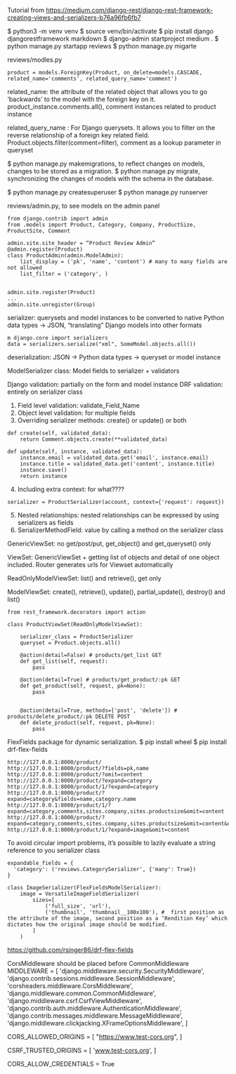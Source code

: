 Tutorial from 
https://medium.com/django-rest/django-rest-framework-creating-views-and-serializers-b76a96fb6fb7

$ python3 -m venv venv
$ source venv/bin/activate
$ pip install django djangorestframework markdown
$ django-admin startproject medium .
$ python manage.py startapp reviews
$ python manage.py migarte

reviews/modles.py

```
product = models.ForeignKey(Product, on_delete=models.CASCADE, related_name='comments', related_query_name='comment')
```

related_name: the attribute of the related object that allows you to go ‘backwards’ to the model with the foreign key on it. 
product_instance.comments.all(), comment instances related to product instance

related_query_name : For Django querysets. It allows you to filter on the reverse relationship of a foreign key related field.
Product.objects.filter(comment=filter), comment as a lookup parameter in queryset

$ python manage.py makemigrations, to reflect changes on models, changes to be stored as a migration.
$ python manage.py migrate, synchronizing the changes of models with the schema in the database.

$ python manage.py createsuperuser
$ python manage.py runserver

reviews/admin.py, to see models on the admin panel
```
from django.contrib import admin
from .models import Product, Category, Company, ProductSize, ProductSite, Comment

admin.site.site_header = “Product Review Admin”
@admin.register(Product)
class ProductAdmin(admin.ModelAdmin):
    list_display = ('pk', 'name', 'content') # many to many fields are not allowed
    list_filter = ('category', )


admin.site.register(Product)
...
admin.site.unregister(Group)
```

serializer:  querysets and model instances to be converted to native Python data types -> JSON, “translating” Django models into other formats
```
m django.core import serializers
data = serializers.serialize("xml", SomeModel.objects.all())
```
deserialization: JSON -> Python data types -> queryset or model instance

ModelSerializer class: Model fields to serializer + validators

Django validation: partially on the form and model instance
DRF validation: entirely on serializer class
1. Field level validation: validate_Field_Name
2. Object level validation: for multiple fields
3. Overriding serializer methods: create() or update() or both
```
def create(self, validated_data):
    return Comment.objects.create(**validated_data)

def update(self, instance, validated_data):
    instance.email = validated_data.get('email', instance.email)
    instance.title = validated_data.get('content', instance.title)
    instance.save()
    return instance
```
4. Including extra context: for what????
```
serializer = ProductSerializer(account, context={'request': request})
```
5. Nested relationships: nested relationships can be expressed by using serializers as fields
6. SerializerMethodField: value by calling a method on the serializer class

GenericViewSet: no get/post/put, get_object() and get_queryset() only

ViewSet: GenericViewSet + getting list of objects and detail of one object included. Router generates urls for Viewset automatically

ReadOnlyModelViewSet: list() and retrieve(), get only

ModelViewSet: create(), retrieve(), update(), partial_update(), destroy() and list()


```
from rest_framework.decorators import action

class ProductViewSet(ReadOnlyModelViewSet):

    serializer_class = ProductSerializer
    queryset = Product.objects.all()
    
    @action(detail=False) # products/get_list GET
    def get_list(self, request):
        pass
      
    @action(detail=True) # products/get_product/:pk GET
    def get_product(self, request, pk=None):
        pass


    @action(detail=True, methods=['post', 'delete']) # products/delete_product/:pk DELETE POST
    def delete_product(self, request, pk=None):
        pass

```

FlexFields package for dynamic serialization.
$ pip install wheel
$ pip install drf-flex-fields
```
http://127.0.0.1:8000/product/
http://127.0.0.1:8000/product/?fields=pk,name
http://127.0.0.1:8000/product/?omit=content
http://127.0.0.1:8000/product/?expand=category
http://127.0.0.1:8000/product/1/?expand=category
http://127.0.0.1:8000/product/?expand=category&fields=name,category.name
http://127.0.0.1:8000/product/1/?expand=category,comments,sites.company,sites.productsize&omit=content
http://127.0.0.1:8000/product/?expand=category,comments,sites.company,sites.productsize&omit=content&category=4
http://127.0.0.1:8000/product/1/?expand=image&omit=content
```

To avoid circular import problems, it’s possible to lazily evaluate a string reference to you serializer class
```
expandable_fields = {
  'category': ('reviews.CategorySerializer', {'many': True})
}
``` 
```
class ImageSerializer(FlexFieldsModelSerializer):
    image = VersatileImageFieldSerializer(
        sizes=[
            ('full_size', 'url'),
            ('thumbnail', 'thumbnail__100x100'), #  first position as the attribute of the image, second position as a ‘Rendition Key’ which dictates how the original image should be modified.
        ]
    )

```

https://github.com/rsinger86/drf-flex-fields


CorsMiddleware should be placed before CommonMiddleware 
MIDDLEWARE = [
    'django.middleware.security.SecurityMiddleware',
    'django.contrib.sessions.middleware.SessionMiddleware',
    'corsheaders.middleware.CorsMiddleware',
    'django.middleware.common.CommonMiddleware',
    'django.middleware.csrf.CsrfViewMiddleware',
    'django.contrib.auth.middleware.AuthenticationMiddleware',
    'django.contrib.messages.middleware.MessageMiddleware',
    'django.middleware.clickjacking.XFrameOptionsMiddleware',
]

CORS_ALLOWED_ORIGINS = [
    "https://www.test-cors.org",
]

CSRF_TRUSTED_ORIGINS = [
    'www.test-cors.org',
]

CORS_ALLOW_CREDENTIALS = True